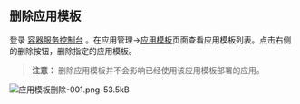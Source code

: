 ## 删除应用模板

登录 [容器服务控制台](http://console.tce.fsphere.cn/ccs) 。在应用管理->[应用模板][1]页面查看应用模板列表。点击右侧的删除按钮，删除指定的应用模板。

>**注意：**
>删除应用模板并不会影响已经使用该应用模板部署的应用。

![应用模板删除-001.png-53.5kB][2]

  [1]: http://console.tce.fsphere.cn/ccs/template
  [2]: http://imgcache.tce.fsphere.cn/image/mc.qcloudimg.com/static/img/dd8cfcb02c86cfc41cb4e89c70914bfd/image.png